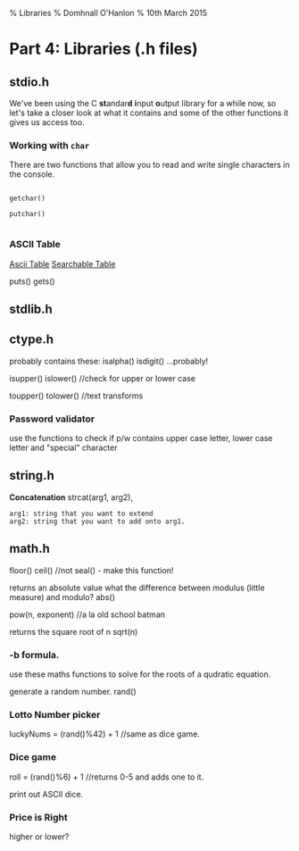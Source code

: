 % Libraries
% Domhnall O'Hanlon
% 10th March 2015

# Part 4: Libraries (.h files)

## stdio.h

We've been using the C **st**andar**d** **i**nput **o**utput library for a while now, so let's take a closer look at what it contains and some of the other functions it gives us access too.  

### Working with `char`

There are two functions that allow you to read and write single characters in the console. 

```

getchar()

putchar()


```

### ASCII Table

[Ascii Table](#!table2.md)
<a href="table.html" target="_blank">Searchable Table</a>

puts()
gets()

## stdlib.h

## ctype.h

probably contains these:
isalpha()
isdigit()
...probably!

isupper()
islower() //check for upper or lower case

toupper()
tolower() //text transforms

### Password validator

use the functions to check if p/w contains upper case letter, lower case letter and "special" character



## string.h

**Concatenation**
strcat(arg1, arg2),

    arg1: string that you want to extend
    arg2: string that you want to add onto arg1.

## math.h


floor()
ceil() //not seal() - make this function!

returns an absolute value
what the difference between modulus (little measure) and modulo?
abs()

pow(n, exponent) //a la old school batman


returns the square root of n
sqrt(n)

### -b formula.

use these maths functions to solve for the roots of a qudratic equation.


generate a random number. 
rand()

### Lotto Number picker

luckyNums = (rand()%42) + 1 //same as dice game.

### Dice game

roll = (rand()%6) + 1 //returns 0-5 and adds one to it.

print out ASCII dice.


### Price is Right

higher or lower?
